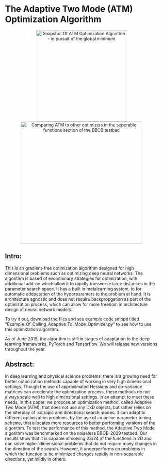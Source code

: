 # The Adaptive Two Mode (ATM) Optimization Algorithm

<p align="center">
   <img src=https://github.com/BjBodner/Portfolio/blob/master/Machine_Learning_and_Optimization_Projects/Images/ATM_Optimization_Snapshot.JPG width="300" title="Snapshot Of ATM Optimization Algorithm - in pursuit of the global minimum">
   <img src=https://github.com/BjBodner/Portfolio/blob/master/Machine_Learning_and_Optimization_Projects/Images/BBOB_20D.JPG width="400" title="Comparing ATM to other optimizers in the seperable functions section of the BBOB testbed">
   
## Intro: 
This is an gradient-free optimization algorithm designed for high dimensional problems such as optimizing deep neural networks.
The algorithm is based of evolutionary strategies for optimization, with additional add-on which allow it to rapidly transverse large distances in the parameter search space. It has a built in metalearning system, to for automatic addpatation of the hyperparamers to the problem at hand. It is architecture agnostic and does not require backpropgation as part of the optimization process, which can allow for more freedom in architecture design of neural network models. 


To try it out, download the files and see example code snippit titled "Example_Of_Calling_Adaptive_To_Mode_Optimizer.py"
to see how to use this optimization algorithm.

As of June 2019, the algorithm is still in stages of adaptation to the deep learning frameworks, PyTorch and Tensorflow. 
We will release new versions throughout the year.


## Abstract:
In deep learning and physical science problems, there is a growing need for better optimization methods capable of working in very high dimensional settings. Though the use of approximated Hessians and co-variance matrices can accelerate the optimization process, these methods do not always scale well to high dimensional settings. In an attempt to meet these needs, in this paper, we propose an optimization method, called Adaptive Two Mode (ATM), that does not use any DxD objects, but rather relies on the interplay of isotropic and directional search modes. It can adapt to different optimization problems, by the use of an online parameter tuning scheme, that allocates more resources to better performing versions of the algorithm. To test the performance of this method, the Adaptive Two Mode algorithm was benchmarked on the noiseless BBOB-2009 testbed. Our results show that it is capable of solving 23/24 of the functions in 2D and can solve higher dimensional problems that do not require many changes in the direction of the search. However, it underperforms on problems in which the function to be minimized changes rapidly in non-separable directions, yet mildly in others.
